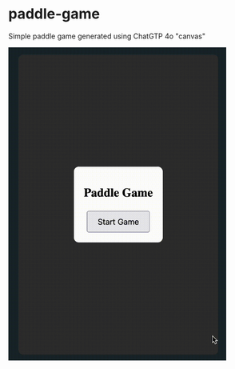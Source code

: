 # paddle-game
Simple paddle game generated using ChatGTP 4o "canvas"

<img src="paddle_game_gif.gif" width="436" height="626" />
